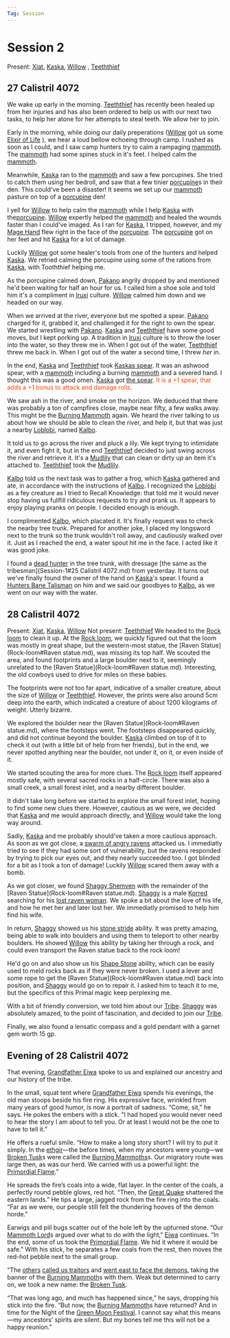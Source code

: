 ```yaml
---
Tag: Session
---
```

# Session 2
Present: [Xiat](Xiat.md), [Kaska](Kaska.md), [Willow](Willow.md) , [Teeththief](Teeththief.md)
## 27 Calistril 4072
We wake up early in the morning. [Teeththief](Teeththief.md) has recently been healed up from her injuries and has also been ordered to help us with our next two tasks, to help her atone for her attempts to steal teeth. We allow her to join.

Early in the morning, while doing our daily preperations ([Willow](Willow.md) got us some [Elixir of Life](Elixir-of-Life.md) ), we hear a loud bellow echoeing through camp. I rushed as soon as I could, and I saw camp hunters try to calm a rampaging [mammoth](mammoth.md). The [mammoth](mammoth.md) had some spines stuck in it's feet. I helped calm the [mammoth](mammoth.md).

Meanwhile, [Kaska](Kaska.md) ran to the [mammoth](mammoth.md) and saw a few porcupines. She tried to catch them using her bedroll, and saw that a few tinier [porcupine](porcupine.md)s in their den. This could've been a disaster! It seems we set up our [mammoth](mammoth.md) pasture on top of a [porcupine](porcupine.md) den! 

I yell for [Willow](Willow.md) to help calm the [mammoth](mammoth.md) while I help [Kaska](Kaska.md) with the[porcupine](porcupine.md). [Willow](Willow.md) expertly helped the [mammoth](mammoth.md) and healed the wounds faster than I could've imaged. As I ran for [Kaska](Kaska.md), I tripped, however, and my [Mage Hand](Mage-Hand.md) flew right in the face of the [porcupine](porcupine.md). The [porcupine](porcupine.md) got on her feet and hit [Kaska](Kaska.md) for a lot of damage.

Luckily [Willow](Willow.md) got some healer's tools from one of the hunters and helped [Kaska](Kaska.md). We retried calming the porcupine using some of the rations from [Kaska](Kaska.md), with Tooththief helping me. 

As the porcupine calmed down, [Pakano](Pakano.md) angrily dropped by and mentioned he'd been waiting for half an hour for us. I called him a shoe sole and told him it's a compliment in [Iruxi](Lizardfolk.md) culture. [Willow](Willow.md) calmed him down and we headed on our way.

When we arrived at the river, everyone but me spotted a spear. [Pakano](Pakano.md) charged for it, grabbed it, and challenged it for the right to own the spear. We started wrestling with [Pakano](Pakano.md). [Kaska](Kaska.md) and [Teeththief](Teeththief.md) have some good moves, but I kept porking up. A tradition in [Iruxi](Lizardfolk.md) culture is to throw the loser into the water, so they threw me in. When I got out of the water, [Teeththief](Teeththief.md) threw me back in. When I got out of the water a second time, I threw _her_ in.

In the end, [Kaska](Kaska.md) and [Teeththief](Teeththief.md) took [Kaskas spear](Kaskas-spear.md). It was an ashwood spear, with a [mammoth](mammoth.md) including a burning [mammoth](mammoth.md) and a severed hand. I thought this was a good omen. [Kaska](Kaska.md) got [the spear](Kaskas-spear.md). <font style="color:orangered"> It is a +1 spear, that adds a +1 bonus to attack and damage rolls.</font>

We saw ash in the river, and smoke on the horizon. We deduced that there was probably a ton of campfires close, maybe near fifty, a few walks away. This might be the [Burning Mammoth](Burning-Mammoth.md) again. We heard the river talking to us about how we should be able to clean the river, and help it, but that was just a nearby [Loblobi](Loblobi.md), named [Kalbo](Kalbo.md).

It told us to go across the river and pluck a lily. We kept trying to intimidate it, and even fight it, but in the end [Teeththief](Teeththief.md) decided to just swing across the river and retrieve it. It's a [Mudlily](Mudlily.md) that can clean or dirty up an item it's attached to. [Teeththief](Teeththief.md) took the [Mudlily](Mudlily.md).

[Kalbo](Kalbo.md) told us the next task was to gather a frog, which [Kaska](Kaska.md) gathered and ate, in accordance with the instructions of [Kalbo](Kalbo.md). I recognized the [Loblobi](Loblobi.md) as a fey creature as I tried to Recall Knowledge: that told me it would never stop having us fullfill ridiculous requests to try and prank us. It appears to enjoy playing pranks on people. I decided enough is enough.

I complimented [Kalbo](Kalbo.md), which placated it. It's finally request was to check the nearby tree trunk. Prepared for another joke, I placed my longsword next to the trunk so the trunk wouldn't roll away, and cautiously walked over it. Just as I reached the end, a water spout hit me in the face. I acted like it was good joke.

I found a [dead hunter](Burning-Mammoth.md) in the tree trunk, with dressage [the same as the tribesman](Session-1#25 Calistril 4072.md) from yesterday. It turns out we've finally found the owner of the hand on [Kaska](Kaska.md)'s spear. I found a [Hunters Bane Talisman](Hunters-Bane-Talisman.md) on him and we said our goodbyes to [Kalbo](Kalbo.md), as we went on our way with the water.

## 28 Calistril 4072
Present: [Xiat](Xiat.md), [Kaska](Kaska.md), [Willow](Willow.md) 
Not present: [Teeththief](Teeththief.md)
We headed to the [Rock loom](Rock-loom.md) to clean it up. At the [Rock loom](Rock-loom.md), we quickly figured out that the loom was mostly in great shape, but the western-most statue, the [Raven Statue](Rock-loom#Raven statue.md), was missing its top half. We scouted the area, and found footprints and a large boulder next to it, seemingly unrelated to the [Raven Statue](Rock-loom#Raven statue.md). Interesting, the old cowboys used to drive for miles on these babies.

The footprints were not too far apart, indicative of a smaller creature, about the size of [Willow](Willow.md) or [Teeththief](Teeththief.md). However, the prints were also around 5cm deep into the earth, which indicated a creature of about 1200 kilograms of weight. Utterly bizarre.

We explored the boulder near the [Raven Statue](Rock-loom#Raven statue.md), where the footsteps went. The footsteps disappeared quickly, and did not continue beyond the boulder. [Kaska](Kaska.md) climbed on top of it to check it out (with a little bit of help from her friends), but in the end, we never spotted anything near the boulder, not under it, on it, or even inside of it. 

We started scouting the area for more clues. The [Rock loom](Rock-loom.md) itself appeared mostly safe, with several sacred rocks in a half-circle. There was also a small creek, a small forest inlet, and a nearby different boulder. 

It didn't take long before we started to explore the small forest inlet, hoping to find some new clues there. However, cautious as we were, we decided that [Kaska](Kaska.md) and me would approach directly, and [Willow](Willow.md) would take the long way around. 

Sadly, [Kaska](Kaska.md) and me probably should've taken a more cautious approach. As soon as we got close, a [swarm of angry ravens](swarm-of-ravens.md) attacked us. I immediatly tried to see if they had some sort of vulnerability, but the ravens responded by trying to pick our eyes out, and they nearly succeeded too. I got blinded for a bit as I took a ton of damage! Luckily [Willow](Willow.md) scared them away with a bomb.

As we got closer, we found [Shaggy Shemven](Shaggy-Shemven.md) with the remainder of the [Raven Statue](Rock-loom#Raven statue.md). [Shaggy](Shaggy-Shemven.md) is a male [Korred](Korred.md) searching for his [lost raven woman](lost-raven-woman.md). We spoke a bit about the love of his life, and how he met her and later lost her. We immediatly promised to help him find his wife.

In return, [Shaggy](Shaggy-Shemven.md) showed us his [stone stride](stone-stride.md) ability. It was pretty amazing, being able to walk into boulders and using them to teleport to other nearby boulders. He showed [Willow](Willow.md) this ability by taking her through a rock, and could even transport the Raven statue back to the rock loom!

He'd go on and also show us his [Shape Stone](Shape-Stone.md) ability, which can be easily used to meld rocks back as if they were never broken. I used a lever and some rope to get the [Raven Statue](Rock-loom#Raven statue.md) back into position, and [Shaggy](Shaggy-Shemven.md) would go on to repair it. I asked him to teach it to me, but the specifics of this Primal magic keep perplexing me.

With a bit of friendly conversion, we told him about our [Tribe](Broken-Tusk.md). [Shaggy](Shaggy-Shemven.md) was absolutely amazed, to the point of fascination, and decided to join our [Tribe](Broken-Tusk.md).

Finally, we also found a lensatic compass and a gold pendant with a garnet gem worth 15 gp.

## Evening of 28 Calistril 4072

That evening, [Grandfather Eiwa](Grandfather-Eiwa.md) spoke to us and explained our ancestry and our history of the tribe.

In the small, squat tent where [Grandfather Eiwa](Grandfather-Eiwa.md) spends his evenings, the old man stoops beside his fire ring. His expressive face, wrinkled from many years of good humor, is now a portrait of sadness. “Come, sit,” he says. He pokes the embers with a stick. “I had hoped you would never need to hear the story I am about to tell you. Or at least I would not be the one to have to tell it.” 

He offers a rueful smile.
“How to make a long story short? I will try to put it simply. In the [ethgir](ethgir.md)—the before times, when my ancestors were young—we [Broken Tusk](Broken-Tusk.md)s were called the [Burning Mammoths](Original-Burning-Mammoth.md)s. Our migratory route was large then, as was our herd. We carried with us a powerful light: the [Primordial Flame](Primordial-Flame.md).”

He spreads the fire’s coals into a wide, flat layer. In the center of the coals, a perfectly round pebble glows, red hot. “Then, the [Great Quake](Fifth-Mendevian-Crusade.md) shattered the eastern lands.” He tips a large, jagged rock from the fire ring into the coals. “Far as we were, our people still felt the thundering hooves of the demon horde.” 

Earwigs and pill bugs scatter out of the hole left by the upturned stone.
“Our [Mammoth Lord](Mammoth-Lord.md)s argued over what to do with the light,” [Eiwa](Grandfather-Eiwa.md) continues. “In the end, some of us took the [Primordial Flame](Primordial-Flame.md). We hid it where it would be safe.” With his stick, he separates a few coals from the rest, then moves the red-hot pebble next to the small group.

“The [others](Burning-Mammoth.md) [called us traitors](The-Schism.md) and [ went east to face the demons](Fifth-Mendevian-Crusade.md), taking the banner of the [Burning Mammoth](Burning-Mammoth.md)s with them. Weak but determined to carry on, we took a new name: the [Broken Tusk](Broken-Tusk.md).

“That was long ago, and much has happened since,” he says, dropping his stick into the fire. “But now, the [Burning Mammoth](Burning-Mammoth.md)s have returned? And in time for the Night of the [Green Moon Festival](Green-Moon-Festival.md). I cannot say what this means—my ancestors’ spirits are silent. But my bones tell me this will not be a happy reunion.”